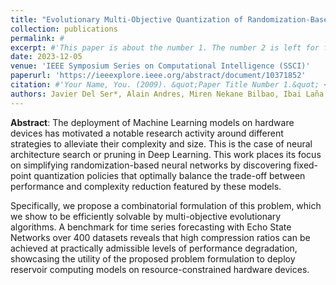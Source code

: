 ```yaml
---
title: "Evolutionary Multi-Objective Quantization of Randomization-Based Neural Networks"
collection: publications
permalink: #
excerpt: #'This paper is about the number 1. The number 2 is left for future work.'
date: 2023-12-05
venue: 'IEEE Symposium Series on Computational Intelligence (SSCI)'
paperurl: 'https://ieeexplore.ieee.org/abstract/document/10371852'
citation: #'Your Name, You. (2009). &quot;Paper Title Number 1.&quot; <i>Journal 1</i>. 1(1).'
authors: Javier Del Ser*, Alain Andres, Miren Nekane Bilbao, Ibai Laña, Jesus L Lobo
---
```

**Abstract**: The deployment of Machine Learning models on hardware devices has motivated a notable research activity around different strategies to alleviate their complexity and size. This is the case of neural architecture search or pruning in Deep Learning. This work places its focus on simplifying randomization-based neural networks by discovering fixed-point quantization policies that optimally balance the trade-off between performance and complexity reduction featured by these models. 

Specifically, we propose a combinatorial formulation of this problem, which we show to be efficiently solvable by multi-objective evolutionary algorithms. A benchmark for time series forecasting with Echo State Networks over 400 datasets reveals that high compression ratios can be achieved at practically admissible levels of performance degradation, showcasing the utility of the proposed problem formulation to deploy reservoir computing models on resource-constrained hardware devices.